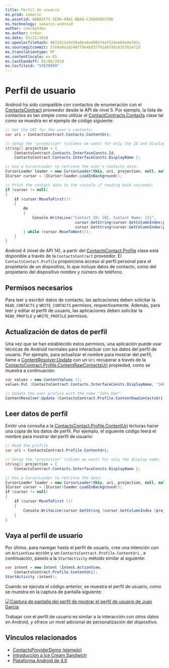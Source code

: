 ```yaml
---
title: Perfil de usuario
ms.prod: xamarin
ms.assetid: 6BB01F75-5E98-49A1-BBA0-C2680905C59D
ms.technology: xamarin-android
author: conceptdev
ms.author: crdun
ms.date: 03/22/2018
ms.openlocfilehash: 0613411e5436a0ea8ed08bf4af52dae84a9a701c
ms.sourcegitcommit: 57e8a0a10246ff9a4bd37f01d67ddc635f81e723
ms.translationtype: MT
ms.contentlocale: es-ES
ms.lasthandoff: 03/08/2019
ms.locfileid: "57670899"
---
```

# <a name="user-profile"></a>Perfil de usuario

Android ha sido compatible con contactos de enumeración con el [ContactsContract](https://developer.xamarin.com/api/type/Android.Provider.ContactsContract/) proveedor desde la API de nivel 5. Por ejemplo, la lista de contactos es tan simple como utilizar el [ContactContracts.Contacts](https://developer.xamarin.com/api/type/Android.Provider.ContactsContract+Contacts/) clase tal como se muestra en el ejemplo de código siguiente:

```csharp
// Get the URI for the user's contacts:
var uri = ContactsContract.Contacts.ContentUri;

// Setup the "projection" (columns we want) for only the ID and display name:
string[] projection = {
    ContactsContract.Contacts.InterfaceConsts.Id, 
    ContactsContract.Contacts.InterfaceConsts.DisplayName };

// Use a CursorLoader to retrieve the user's contacts data:
CursorLoader loader = new CursorLoader(this, uri, projection, null, null, null);
ICursor cursor = (ICursor)loader.LoadInBackground();

// Print the contact data to the console if reading back succeeds:
if (cursor != null)
{
    if (cursor.MoveToFirst())
    {
        do
        {
            Console.WriteLine("Contact ID: {0}, Contact Name: {1}",
                               cursor.GetString(cursor.GetColumnIndex(projection[0])),
                               cursor.GetString(cursor.GetColumnIndex(projection[1])));
        } while (cursor.MoveToNext());
    }
}
```

Android 4 (nivel de API 14), a partir del [ContactsContact.Profile](https://developer.xamarin.com/api/type/Android.Provider.ContactsContract+Profile/) clase está disponible a través de la `ContactsContract` proveedor. El `ContactsContact.Profile` proporciona acceso al perfil personal para el propietario de un dispositivo, lo que incluye datos de contacto, como del propietario del dispositivo nombre y número de teléfono.


## <a name="required-permissions"></a>Permisos necesarios

Para leer y escribir datos de contacto, las aplicaciones deben solicitar la `READ_CONTACTS` y `WRITE_CONTACTS` permisos, respectivamente.
Además, para leer y editar el perfil de usuario, las aplicaciones deben solicitar la `READ_PROFILE` y `WRITE_PROFILE` permisos.


## <a name="updating-profile-data"></a>Actualización de datos de perfil

Una vez que se han establecido estos permisos, una aplicación puede usar técnicas de Android normales para interactuar con los datos del perfil de usuario. Por ejemplo, para actualizar el nombre para mostrar del perfil, llame a [ContentResolver.Update](https://developer.xamarin.com/api/member/Android.Content.ContentResolver.Update) con un `Uri` recuperar a través de la [ContactsContract.Profile.ContentRawContactsUri](https://developer.xamarin.com/api/property/Android.Provider.ContactsContract+Profile.ContentRawContactsUri/) propiedad, como se muestra a continuación:

```csharp
var values = new ContentValues ();
values.Put (ContactsContract.Contacts.InterfaceConsts.DisplayName, "John Doe");

// Update the user profile with the name "John Doe":
ContentResolver.Update (ContactsContract.Profile.ContentRawContactsUri, values, null, null);
```

## <a name="reading-profile-data"></a>Leer datos de perfil

Emitir una consulta a la [ContactsContact.Profile.ContentUri](https://developer.xamarin.com/api/property/Android.Provider.ContactsContract+Profile.ContentUri/) lecturas hacer una copia de los datos de perfil. Por ejemplo, el siguiente código leerá el nombre para mostrar del perfil de usuario:

```csharp
// Read the profile
var uri = ContactsContract.Profile.ContentUri;

// Setup the "projection" (column we want) for only the display name:
string[] projection = {
    ContactsContract.Contacts.InterfaceConsts.DisplayName };

// Use a CursorLoader to retrieve the data:
CursorLoader loader = new CursorLoader(this, uri, projection, null, null, null);
ICursor cursor = (ICursor)loader.LoadInBackground();
if (cursor != null)
{
    if (cursor.MoveToFirst ())
    {
        Console.WriteLine(cursor.GetString (cursor.GetColumnIndex (projection [0])));
    }
}
```

## <a name="navigating-to-the-user-profile"></a>Vaya al perfil de usuario

Por último, para navegar hasta el perfil de usuario, cree una intención con un `ActionView` acción y un `ContactsContract.Profile.ContentUri` , a continuación, páselo a la `StartActivity` método similar al siguiente:

```csharp
var intent = new Intent (Intent.ActionView,
    ContactsContract.Profile.ContentUri);           
StartActivity (intent);
```

Cuando se ejecuta el código anterior, se muestra el perfil de usuario, como se muestra en la captura de pantalla siguiente:

[![Captura de pantalla del perfil de mostrar el perfil de usuario de Juan García](user-profile-images/01-profile-screen-sml.png)](user-profile-images/01-profile-screen.png#lightbox)

Trabajar con el perfil de usuario es similar a la interacción con otros datos en Android, y ofrece un nivel adicional de personalización del dispositivo.



## <a name="related-links"></a>Vínculos relacionados

- [ContactsProviderDemo (ejemplo)](https://developer.xamarin.com/samples/monodroid/ContactsProviderDemo/)
- [Introducción a Ice Cream Sandwich](http://www.android.com/about/ice-cream-sandwich/)
- [Plataforma Android de 4.0](https://developer.android.com/sdk/android-4.0.html)

